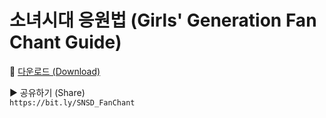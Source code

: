 # 소녀시대 응원법 (Girls' Generation Fan Chant Guide)

💾 [다운로드 (Download)](https://bit.ly/SNSD_FanChant)


▶️ 공유하기 (Share)  
```https://bit.ly/SNSD_FanChant```
